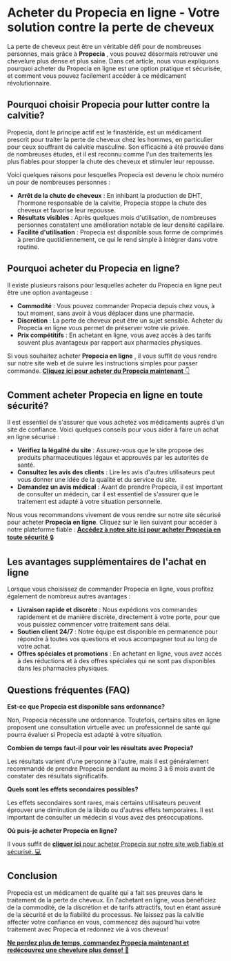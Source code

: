 # Acheter du Propecia en ligne - Votre solution contre la perte de cheveux

La perte de cheveux peut être un véritable défi pour de nombreuses personnes, mais grâce à **Propecia** , vous pouvez désormais retrouver une chevelure plus dense et plus saine. Dans cet article, nous vous expliquons pourquoi acheter du Propecia en ligne est une option pratique et sécurisée, et comment vous pouvez facilement accéder à ce médicament révolutionnaire.

## Pourquoi choisir Propecia pour lutter contre la calvitie?

Propecia, dont le principe actif est le finastéride, est un médicament prescrit pour traiter la perte de cheveux chez les hommes, en particulier pour ceux souffrant de calvitie masculine. Son efficacité a été prouvée dans de nombreuses études, et il est reconnu comme l'un des traitements les plus fiables pour stopper la chute des cheveux et stimuler leur repousse.

Voici quelques raisons pour lesquelles Propecia est devenu le choix numéro un pour de nombreuses personnes :

- **Arrêt de la chute de cheveux** : En inhibant la production de DHT, l'hormone responsable de la calvitie, Propecia stoppe la chute des cheveux et favorise leur repousse.
- **Résultats visibles** : Après quelques mois d'utilisation, de nombreuses personnes constatent une amélioration notable de leur densité capillaire.
- **Facilité d'utilisation** : Propecia est disponible sous forme de comprimés à prendre quotidiennement, ce qui le rend simple à intégrer dans votre routine.

## Pourquoi acheter du Propecia en ligne?

Il existe plusieurs raisons pour lesquelles acheter du Propecia en ligne peut être une option avantageuse :

- **Commodité** : Vous pouvez commander Propecia depuis chez vous, à tout moment, sans avoir à vous déplacer dans une pharmacie.
- **Discrétion** : La perte de cheveux peut être un sujet sensible. Acheter du Propecia en ligne vous permet de préserver votre vie privée.
- **Prix compétitifs** : En achetant en ligne, vous avez accès à des tarifs souvent plus avantageux par rapport aux pharmacies physiques.

Si vous souhaitez acheter **Propecia en ligne** , il vous suffit de vous rendre sur notre site web et de suivre les instructions simples pour passer commande. [**Cliquez ici pour acheter du Propecia maintenant** 👇](https://tinyurl.com/buypropeciabestprice)

## Comment acheter Propecia en ligne en toute sécurité?

Il est essentiel de s'assurer que vous achetez vos médicaments auprès d'un site de confiance. Voici quelques conseils pour vous aider à faire un achat en ligne sécurisé :

- **Vérifiez la légalité du site** : Assurez-vous que le site propose des produits pharmaceutiques légaux et approuvés par les autorités de santé.
- **Consultez les avis des clients** : Lire les avis d'autres utilisateurs peut vous donner une idée de la qualité et du service du site.
- **Demandez un avis médical** : Avant de prendre Propecia, il est important de consulter un médecin, car il est essentiel de s'assurer que le traitement est adapté à votre situation personnelle.

Nous vous recommandons vivement de vous rendre sur notre site sécurisé pour acheter **Propecia en ligne**. Cliquez sur le lien suivant pour accéder à notre plateforme fiable : [**Accédez à notre site ici pour acheter Propecia en toute sécurité** 🔒](https://tinyurl.com/buypropeciabestprice)

## Les avantages supplémentaires de l'achat en ligne

Lorsque vous choisissez de commander Propecia en ligne, vous profitez également de nombreux autres avantages :

- **Livraison rapide et discrète** : Nous expédions vos commandes rapidement et de manière discrète, directement à votre porte, pour que vous puissiez commencer votre traitement sans délai.
- **Soutien client 24/7** : Notre équipe est disponible en permanence pour répondre à toutes vos questions et vous accompagner tout au long de votre achat.
- **Offres spéciales et promotions** : En achetant en ligne, vous avez accès à des réductions et à des offres spéciales qui ne sont pas disponibles dans les pharmacies physiques.

## Questions fréquentes (FAQ)

**Est-ce que Propecia est disponible sans ordonnance?**

Non, Propecia nécessite une ordonnance. Toutefois, certains sites en ligne proposent une consultation virtuelle avec un professionnel de santé qui pourra évaluer si Propecia est adapté à votre situation.

**Combien de temps faut-il pour voir les résultats avec Propecia?**

Les résultats varient d'une personne à l'autre, mais il est généralement recommandé de prendre Propecia pendant au moins 3 à 6 mois avant de constater des résultats significatifs.

**Quels sont les effets secondaires possibles?**

Les effets secondaires sont rares, mais certains utilisateurs peuvent éprouver une diminution de la libido ou d'autres effets temporaires. Il est important de consulter un médecin si vous avez des préoccupations.

**Où puis-je acheter Propecia en ligne?**

Il vous suffit de [**cliquer ici** pour acheter Propecia sur notre site web fiable et sécurisé. 💻](https://tinyurl.com/buypropeciabestprice)

## Conclusion

Propecia est un médicament de qualité qui a fait ses preuves dans le traitement de la perte de cheveux. En l'achetant en ligne, vous bénéficiez de la commodité, de la discrétion et de tarifs attractifs, tout en étant assuré de la sécurité et de la fiabilité du processus. Ne laissez pas la calvitie affecter votre confiance en vous, commencez dès aujourd'hui votre traitement avec Propecia et redonnez vie à vos cheveux!

[**Ne perdez plus de temps, commandez Propecia maintenant et redécouvrez une chevelure plus dense!** 🛒](https://tinyurl.com/buypropeciabestprice)
